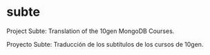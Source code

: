 subte
=====
Project Subte: Translation of the 10gen MongoDB Courses.

Proyecto Subte: Traducción de los subtítulos de los cursos de 10gen.
